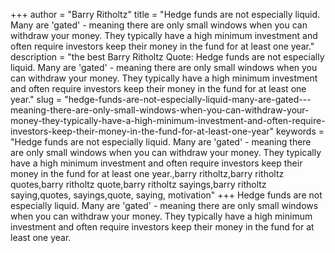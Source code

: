 +++
author = "Barry Ritholtz"
title = "Hedge funds are not especially liquid. Many are 'gated' - meaning there are only small windows when you can withdraw your money. They typically have a high minimum investment and often require investors keep their money in the fund for at least one year."
description = "the best Barry Ritholtz Quote: Hedge funds are not especially liquid. Many are 'gated' - meaning there are only small windows when you can withdraw your money. They typically have a high minimum investment and often require investors keep their money in the fund for at least one year."
slug = "hedge-funds-are-not-especially-liquid-many-are-gated---meaning-there-are-only-small-windows-when-you-can-withdraw-your-money-they-typically-have-a-high-minimum-investment-and-often-require-investors-keep-their-money-in-the-fund-for-at-least-one-year"
keywords = "Hedge funds are not especially liquid. Many are 'gated' - meaning there are only small windows when you can withdraw your money. They typically have a high minimum investment and often require investors keep their money in the fund for at least one year.,barry ritholtz,barry ritholtz quotes,barry ritholtz quote,barry ritholtz sayings,barry ritholtz saying,quotes, sayings,quote, saying, motivation"
+++
Hedge funds are not especially liquid. Many are 'gated' - meaning there are only small windows when you can withdraw your money. They typically have a high minimum investment and often require investors keep their money in the fund for at least one year.
